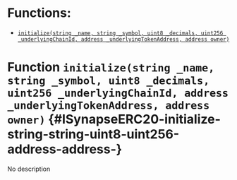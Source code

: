 


# Functions:
- [`initialize(string _name, string _symbol, uint8 _decimals, uint256 _underlyingChainId, address _underlyingTokenAddress, address owner)`](#ISynapseERC20-initialize-string-string-uint8-uint256-address-address-)


# Function `initialize(string _name, string _symbol, uint8 _decimals, uint256 _underlyingChainId, address _underlyingTokenAddress, address owner)` {#ISynapseERC20-initialize-string-string-uint8-uint256-address-address-}
No description

